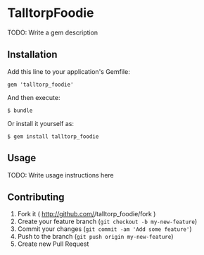 # TalltorpFoodie

TODO: Write a gem description

## Installation

Add this line to your application's Gemfile:

    gem 'talltorp_foodie'

And then execute:

    $ bundle

Or install it yourself as:

    $ gem install talltorp_foodie

## Usage

TODO: Write usage instructions here

## Contributing

1. Fork it ( http://github.com/<my-github-username>/talltorp_foodie/fork )
2. Create your feature branch (`git checkout -b my-new-feature`)
3. Commit your changes (`git commit -am 'Add some feature'`)
4. Push to the branch (`git push origin my-new-feature`)
5. Create new Pull Request

